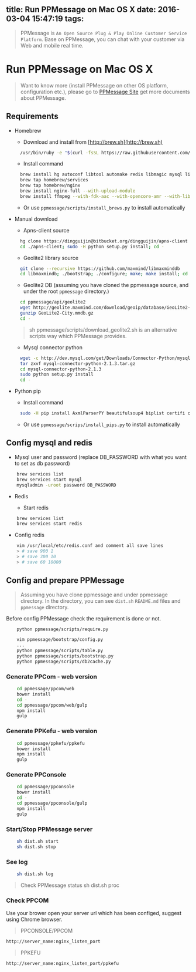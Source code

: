 title: Run PPMessage on Mac OS X
date: 2016-03-04 15:47:19
tags:
---

>PPMessage is `An Open Source Plug & Play Online Customer Service Platform`. Base on PPMessage, you can chat with your customer via Web and mobile real time. 

# Run PPMessage on Mac OS X

> Want to know more (install PPMessage on other OS platform, configuration etc.), please go to [PPMessage Site](http://ppmessage.com) get more documents about PPMessage.

## Requirements

* Homebrew
  * Download and install from [http://brew.sh](http://brew.sh)
  ```Bash
    /usr/bin/ruby -e "$(curl -fsSL https://raw.githubusercontent.com/Homebrew/install/master/install)"
  ```
  
  * Install command
  ```Bash
    brew install hg autoconf libtool automake redis libmagic mysql libjpeg libffi fdk-aac lame mercurial
    brew tap homebrew/services
    brew tap homebrew/nginx
    brew install nginx-full --with-upload-module
    brew install ffmpeg --with-fdk-aac --with-opencore-amr --with-libvorbis --with-opus
  ```

  * Or use `ppmessage/scripts/install_brews.py` to install automatically

* Manual download
  * Apns-client source
  ```Bash
    hg clone https://dingguijin@bitbucket.org/dingguijin/apns-client
    cd ./apns-client; sudo -H python setup.py install; cd -
  ```
  * Geolite2 library source
  ```Bash
    git clone --recursive https://github.com/maxmind/libmaxminddb
    cd libmaxmindb; ./bootstrap; ./configure; make; make install; cd -
  ```

  * Geolite2 DB (assuming you have cloned the ppmessage source, and under the root `ppmessage` directory.)
  ```Bash
    cd ppmessage/api/geolite2
    wget http://geolite.maxmind.com/download/geoip/database/GeoLite2-City.mmdb.gz
    gunzip GeoLite2-City.mmdb.gz
    cd -
  ```
  > sh ppmessage/scripts/download_geolite2.sh is an alternative scripts way which PPMessage provides.

  * Mysql connector python
  ```Bash
    wget -c http://dev.mysql.com/get/Downloads/Connector-Python/mysql-connector-python-2.1.3.tar.gz
    tar zxvf mysql-connector-python-2.1.3.tar.gz
    cd mysql-connector-python-2.1.3
    sudo python setup.py install
    cd -
  ```

* Python pip
  * Install command
  ```Bash
    sudo -H pip install AxmlParserPY beautifulsoup4 biplist certifi cffi chardet cryptography evernote filemagic geoip2 green identicon ipaddr jieba matplotlib maxminddb numpy paho-mqtt paramiko Pillow ppmessage-mqtt pyOpenSSL pyparsing pypinyin python-dateutil python-gcm qiniu qrcode readline redis requests rq scikit-learn scipy six SQLAlchemy supervisor tornado xlrd
  ```
  * Or use `ppmessage/scrips/install_pips.py` to install automatically

## Config mysql and redis

* Mysql user and password (replace DB_PASSWORD with what you want to set as db password)

```Bash
    brew services list
    brew services start mysql
    mysqladmin -uroot password DB_PASSWORD
```

* Redis

  * Start redis
```Bash
    brew services list
    brew services start redis
```
  * Config redis 
```Bash
    vim /usr/local/etc/redis.conf and comment all save lines
    > # save 900 1
    > # save 300 10
    > # save 60 10000
```

## Config and prepare PPMessage

> Assuming you have clone ppmessage and under ppmessage directory.
> In the directory, you can see `dist.sh` `README.md` files and `ppmessage` directory.

Before config PPMessage check the requirement is done or not.

```Bash
    python ppmessage/scripts/require.py
```

```Bash
    vim ppmessage/bootstrap/config.py
    ...
    python ppmessage/scripts/table.py
    python ppmessage/scripts/bootstrap.py
    python ppmessage/scripts/db2cache.py
```

### Generate PPCom - web version

```Bash
    cd ppmessage/ppcom/web
    bower install
    cd -
    cd ppmessage/ppcom/web/gulp
    npm install
    gulp
```

### Generate PPKefu - web version

```Bash
    cd ppmessage/ppkefu/ppkefu
    bower install
    npm install
    gulp
```

### Generate PPConsole

```Bash
    cd ppmessage/ppconsole
    bower install
    cd -
    cd ppmessage/ppconsole/gulp
    npm install
    gulp
```

### Start/Stop PPMessage server

```Bash
    sh dist.sh start
    sh dist.sh stop
```

### See log

```Bash
    sh dist.sh log
```

> Check PPMessage status
> sh dist.sh proc


### Check PPCOM

Use your brower open your server url which has been configed, suggest using Chrome browser.

> PPCONSOLE/PPCOM
```Bash
http://server_name:nginx_listen_port
```

> PPKEFU
```Bash
http://server_name:nginx_listen_port/ppkefu
```
